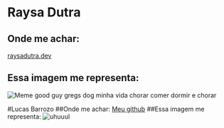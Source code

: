 # Raysa Dutra
## Onde me achar: 
[raysadutra.dev](raysadutra.dev)
## Essa imagem me representa:
![Meme good guy gregs dog minha vida chorar comer dormir e chorar](https://memegenerator.net/img/instances/85007756.jpg)

#Lucas Barrozo
##Onde me achar:
[Meu github](github.com/lucaslb767)
##Essa imagem me representa:
![uhuuul](https://i.guim.co.uk/img/media/8f02bb49224d9a94699b75213664bf898617c062/0_288_5315_3189/master/5315.jpg?width=1200&height=1200&quality=85&auto=format&fit=crop&s=89721e1224115e05a05203a62cf93f7c)
